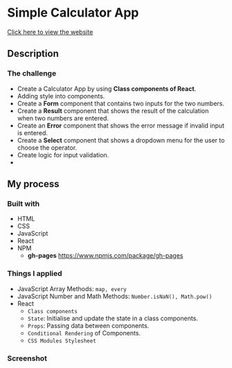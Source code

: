 # Simple Calculator App 
[Click here to view the website](https://jwd-activity.github.io/simpleCalculator/)

## Description
### The challenge
- Create a Calculator App by using **Class components of React**.
- Adding style into components.
- Create a **Form** component that contains two inputs for the two numbers.
- Create a **Result** component that shows the result of the calculation when two numbers are entered.
- Create an **Error** component that shows the error message if invalid input is entered.
- Create a **Select** component that shows a dropdown menu for the user to choose the operator.
- Create logic for input validation.
- 
## My process
### Built with
- HTML
- CSS
- JavaScript
- React
- NPM 
  - **gh-pages** https://www.npmjs.com/package/gh-pages

### Things I applied
- JavaScript Array Methods: `map, every` 
- JavaScript Number and Math Methods: `Number.isNaN(), Math.pow()`
- React  
  - `Class components`
  - `State`: Initialise and update the state in a class components.
  - `Props`: Passing data between components.
  - `Conditional Rendering` of Components.  
  - `CSS Modules Stylesheet`

### Screenshot






